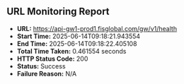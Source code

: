 ## URL Monitoring Report

- **URL:** https://api-gw1-prod1.fisglobal.com/gw/v1/health
- **Start Time:** 2025-06-14T09:18:21.943554
- **End Time:** 2025-06-14T09:18:22.405108
- **Total Time Taken:** 0.461554 seconds
- **HTTP Status Code:** 200
- **Status:** Success
- **Failure Reason:** N/A
